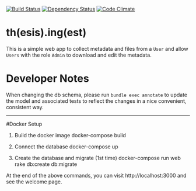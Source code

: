 [![Build Status](https://travis-ci.org/MITLibraries/thing.svg?branch=master)](https://travis-ci.org/MITLibraries/thing)
[![Dependency Status](https://gemnasium.com/badges/github.com/MITLibraries/thing.svg)](https://gemnasium.com/github.com/MITLibraries/thing)
[![Code Climate](https://codeclimate.com/github/MITLibraries/thing/badges/gpa.svg)](https://codeclimate.com/github/MITLibraries/thing)

# th(esis).ing(est)

This is a simple web app to collect metadata and files from a `User` and allow
`Users` with the role `Admin` to download and edit the metadata.

# Developer Notes

When changing the db schema, please run `bundle exec annotate` to update the
model and associated tests to reflect the changes in a nice convenient,
consistent way.



*********************************************************************************
#Docker Setup

1. Build the docker image
    docker-compose build
    
2. Connect the database
    docker-compose up
    
3. Create the database and migrate (1st time)
    docker-compose run web rake db:create db:migrate
    
    
At the end of the above commands, you can visit http://localhost:3000 and see the welcome page.